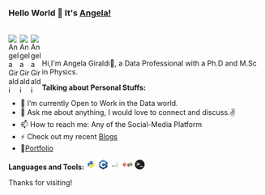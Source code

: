 
### Hello World 👋 It's [Angela!](http://giraldiangela.carrd.co/)

<br/>

<a href="https://www.linkedin.com/in/giraldiangela/">
<img align="left" alt="Angela Giraldi" width="22px" src="https://cdn.jsdelivr.net/npm/simple-icons@v3/icons/linkedin.svg" />
</a>
<a href="https://medium.com/@giraldiangela">
<img align="left" alt="Angela Giraldi" width="22px" src="https://cdn.jsdelivr.net/npm/simple-icons@v3/icons/medium.svg" />
</a>
<a href="https://www.instagram.com/sakigo_09/">
<img align="left" alt="Angela Giraldi" width="22px" src="https://cdn.jsdelivr.net/npm/simple-icons@v3/icons/instagram.svg" />
</a>
<br />

<br />

Hi,I'm Angela Giraldi🙌, a Data Professional with a Ph.D and M.Sc in Physics.

**Talking about Personal Stuffs:**

- 🔭 I’m currently Open to Work in the Data world.
- 💬 Ask me about anything, I would love to connect and discuss.✌
- 📫 How to reach me: Any of the Social-Media Platform 
- ⚡ Check out my recent [Blogs](https://medium.com/@giraldiangela)
- 📝[Portfolio](http://datawithangela.carrd.co/)


**Languages and Tools:**
<code><img height="20" src="https://raw.githubusercontent.com/github/explore/80688e429a7d4ef2fca1e82350fe8e3517d3494d/topics/python/python.png"></code>
<code><img height="20" src="https://raw.githubusercontent.com/github/explore/80688e429a7d4ef2fca1e82350fe8e3517d3494d/topics/cpp/cpp.png"></code>
<code><img height="20" src="https://raw.githubusercontent.com/github/explore/80688e429a7d4ef2fca1e82350fe8e3517d3494d/topics/mysql/mysql.png"></code>
<code><img height="20" src="https://raw.githubusercontent.com/github/explore/80688e429a7d4ef2fca1e82350fe8e3517d3494d/topics/git/git.png"></code>
<code><img height="20" src="https://raw.githubusercontent.com/github/explore/80688e429a7d4ef2fca1e82350fe8e3517d3494d/topics/terminal/terminal.png"></code>

Thanks for visiting!
